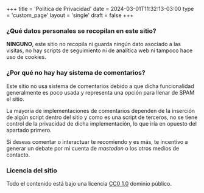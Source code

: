 +++
title = 'Política de Privacidad'
date = 2024-03-01T11:32:13-03:00
type = 'custom_page'
layout = 'single'
draft = false
+++
### ¿Qué datos personales se recopilan en este sitio?

__NINGUNO__, este sitio no recopila ni guarda ningún dato asociado a las visitas, no hay scripts de seguimiento ni de analítica web ni tampoco hace uso de cookies.

### ¿Por qué no hay hay sistema de comentarios?

Este sitio no usa sistema de comentarios debido a que dicha funcionalidad generalmente es poco usada y representa una opción para llenar de SPAM el sitio.

La mayoría de implementaciones de comentarios dependen de la inserción de algún script dentro del sitio y como es una script de terceros, no se tiene control de la privacidad de dicha implementación, lo que iría en opuesto del apartado primero.

Si deseas comentar o interactuar te recomiendo y es más, te incentivo a generar un debate por mi cuenta de _mastodon_ o los otros medios de contacto.

### Licencia del sitio

Todo el contenido está bajo una licencia [CC0 1.0](https://creativecommons.org/publicdomain/zero/1.0/deed.es "CC0 1.0") dominio público.
